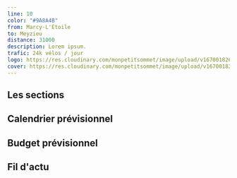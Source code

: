 ```yaml
---
line: 10
color: "#9A8A4B"
from: Marcy-L'Étoile
to: Meyzieu
distance: 31000
description: Lorem ipsum.
trafic: 24k vélos / jour
logo: https://res.cloudinary.com/monpetitsommet/image/upload/v1670018264/voieslyonnaises/ligne10/cover-vl10_kwsoup.png
cover: https://res.cloudinary.com/monpetitsommet/image/upload/v1670018264/voieslyonnaises/ligne10/cover-vl10_kwsoup.png
---
```


## Les sections

## Calendrier prévisionnel

## Budget prévisionnel

## Fil d'actu